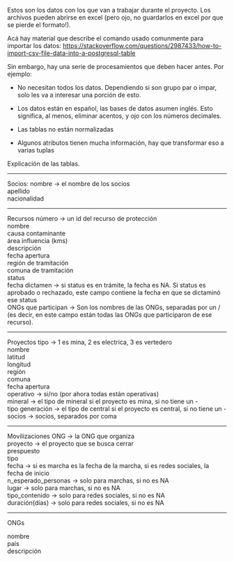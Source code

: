 Estos son los datos con los que van a trabajar durante el proyecto. Los archivos pueden abrirse en excel (pero ojo, no guardarlos en excel por que se pierde el formato!). 

Acá hay material que describe el comando usado comunmente para importar los datos: 
https://stackoverflow.com/questions/2987433/how-to-import-csv-file-data-into-a-postgresql-table

Sin embargo, hay una serie de procesamientos que deben hacer antes. Por ejemplo: 

- No necesitan todos los datos. Dependiendo si son grupo par o impar, solo les va a interesar una porción de esto. 

- Los datos están en español, las bases de datos asumen inglés. Esto significa, al menos, eliminar acentos, y ojo con los números decimales. 

- Las tablas no están normalizadas

- Algunos atributos tienen mucha información, hay que transformar eso a varias tuplas


Explicación de las tablas. 
****
Socios: 
nombre -> el nombre de los socios </br>
apellido </br>
nacionalidad

****

Recursos
número -> un id del recurso de protección </br>
nombre </br>
causa contaminante </br>
área influencia (kms) </br>
descripción </br>
fecha apertura </br>
región de tramitación </br>
comuna de tramitación </br>
status </br>
fecha dictamen -> si status es en trámite, la fecha es NA. Si status es aprobado o rechazado, este campo contiene la fecha en que se dictaminó ese status </br>
ONGs que participan -> Son los nombres de las ONGs, separadas por un / (es decir, en este campo están todas las ONGs que participaron de ese recurso). 

****

Proyectos
tipo -> 1 es mina, 2 es electrica, 3 es vertedero </br>
nombre </br>
latitud </br>
longitud </br>
región </br>
comuna </br>
fecha apertura </br>
operativo -> si/no (por ahora todas están operativas) </br>
mineral -> el tipo de mineral si el proyecto es mina, si no tiene un - </br>
tipo generación -> el tipo de central si el proyecto es central, si no tiene un - </br>
socios -> socios, separados por coma </br>

****

Movilizaciones
ONG -> la ONG que organiza </br>
proyecto -> el proyecto que se busca cerrar </br>
prespuesto </br>
tipo </br>
fecha -> si es marcha es la fecha de la marcha, si es redes sociales, la fecha de inicio </br>
n_esperado_personas -> solo para marchas, si no es NA </br>
lugar -> solo para marchas, si no es NA </br>
tipo_contenido -> solo para redes sociales, si no es NA </br>
duración(días) -> solo para redes sociales, si no es NA

****

ONGs

nombre </br>
país </br>
descripción </br>

